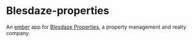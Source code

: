 # Blesdaze-properties

An [ember](http://emberjs.com/) app for [Blesdaze Properties](https://blesdazeproperties.com/), a property management and realty company.
